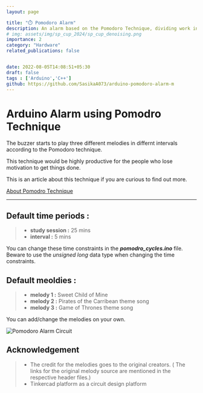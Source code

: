 ```yaml
---
layout: page

title: "⏱️ Pomodoro Alarm"
description: An alarm based on the Pomodoro Technique, dividing work into intervals signaled by melodies such as  Sweet Child of Mine and theme songs of Pirates of the Carribean , Game of Thrones.x
# img: assets/img/sp_cup_2024/sp_cup_denoising.png
importance: 2
category: "Hardware"
related_publications: false


date: 2022-08-05T14:08:51+05:30
draft: false
tags : ['Arduino','C++']
github: https://github.com/SasikaA073/arduino-pomodoro-alarm-m
---
```


# Arduino Alarm using Pomodro Technique

The buzzer starts to play three different melodies in differnt intervals according to the Pomodoro technique.

This technique would be highly productive for the people who lose motivation to get things done. 

This is an article about this technique if you are curious to find out more. 

[About Pomodro Technique](https://todoist.com/productivity-methods/pomodoro-technique)

---
## Default time periods :
> * __study session :__  25 mins 
> * __interval :__ 5 mins

You can change these time constraints in the _**pomodro_cycles.ino**_ file. Beware to use the *unsigned long* data type when changing the time constraints.

## Default meoldies :
> * __melody 1 :__ Sweet Child of Mine 
> * __melody 2 :__ Pirates of the Carribean theme song
> * __melody 3 :__ Game of Thrones theme song 

You can add/change the melodies on your own.

![Pomodoro Alarm Circuit](/images/Pomodoro_Alarm.png "Pomodro alarm circuit")

## Acknowledgement

> * The credit for the melodies goes to the original creators. 
> ( The links for the original melody source are mentioned in the respective header files.) 
> * Tinkercad platform as a circuit design platform
